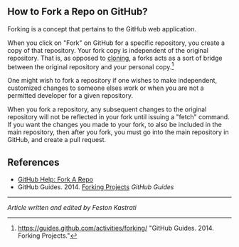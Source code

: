 ## How to Fork a Repo on GitHub?

<!--

- [x] explain what forking is and where it is useful
- [ ] detail how to fork

-->


Forking is a concept that pertains to the GitHub web application.

When you click on "Fork" on GitHub for a specific repository, you create a copy of that repository. Your fork copy is independent of the original repository. That is, as opposed to [cloning](/content/git_cloning.md), a forks acts as a sort of bridge between the original repository and your personal copy.[^git-guides_forking]

One might wish to fork a repository if one wishes to make independent, customized changes to someone elses work or when you are not a permitted developer for a given repository.


When you fork a repository, any subsequent changes to the original repository will not be reflected in your fork until issuing a "fetch" command. If you want the changes you made to your fork, to also be included in the main repository, then after you fork, you must go into the main repository in GitHub, and create a pull request.


<!-- There are several concepts in the above paragraph that could be elaborated in greater detail. -->



## References

* [GitHub Help: Fork A Repo](https://help.github.com/articles/fork-a-repo/)
* GitHub Guides. 2014. [Forking Projects](https://guides.github.com/activities/forking/) *GitHub Guides*

<!-- Add in-line citations to the main content body. -->

[^git-guides_forking]: https://guides.github.com/activities/forking/ "GitHub Guides. 2014. Forking Projects."

---

*Article written and edited by Feston Kastrati*
